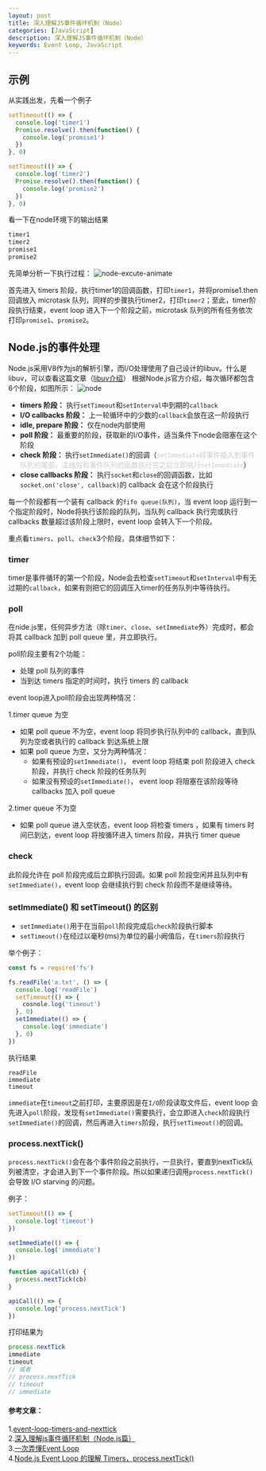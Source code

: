 ```yaml
---
layout: post
title: 深入理解JS事件循环机制（Node）
categories: [JavaScript]
description: 深入理解JS事件循环机制（Node）
keywords: Event Loop, JavaScript
---
```


## 示例
从实践出发，先看一个例子
```js
setTimeout(() => {
  console.log('timer1')
  Promise.resolve().then(function() {
    console.log('promise1')
  })
}, 0)

setTimeout(() => {
  console.log('timer2')
  Promise.resolve().then(function() {
    console.log('promise2')
  })
}, 0)
```
看一下在node环境下的输出结果
```js
timer1
timer2
promise1
promise2
```
先简单分析一下执行过程：
![node-excute-animate](https://user-images.githubusercontent.com/51625532/153350016-738aa684-4a20-43a7-b563-9557d5a5f9f7.gif)

首先进入 timers 阶段，执行timer1的回调函数，打印`timer1`，并将promise1.then 回调放入 microtask 队列，同样的步骤执行timer2，打印`timer2`；至此，timer阶段执行结束，event loop 进入下一个阶段之前，microtask 队列的所有任务依次打印`promise1`、`promise2`。

## Node.js的事件处理
Node.js采用V8作为js的解析引擎，而I/O处理使用了自己设计的libuv。什么是libuv，可以查看这篇文章（[libuv介绍]()）
根据Node.js官方介绍，每次循环都包含6个阶段，如图所示：
  ![node](https://user-images.githubusercontent.com/51625532/153331112-a32680cc-d7a8-45ae-ad41-63b866d0f191.png)

  * **timers 阶段：** 执行`setTimeout`和`setInterval`中到期的`callback`
  * **I/O callbacks 阶段：** 上一轮循环中的少数的`callback`会放在这一阶段执行
  * **idle, prepare 阶段：** 仅在node内部使用
  * **poll 阶段：** 最重要的阶段，获取新的I/O事件，适当条件下node会阻塞在这个阶段
  * **check 阶段：** 执行`setImmediate()`的回调（<span style="color: #ccc">`setImmediate`将事件插入到事件队列的尾部，主线程和事件队列的函数执行完之后立即执行`setImmediate`</span>）
  * **close callbacks 阶段：** 执行`socket`和`close`的回调函数，比如`socket.on('close', callback)`的 callback 会在这个阶段执行

每一个阶段都有一个装有 callback 的`fifo queue(队列)`，当 event loop 运行到一个指定阶段时，Node将执行该阶段的队列，当队列 callback 执行完或执行 callbacks 数量超过该阶段上限时，event loop 会转入下一个阶段。

重点看`timers`、`poll`、`check`3个阶段，具体细节如下：

### timer
timer是事件循环的第一个阶段，Node会去检查`setTimeout`和`setInterval`中有无过期的`callback`，如果有则把它的回调压入timer的任务队列中等待执行。

### poll
在nide.js里，任何异步方法（除`timer`、`close`、`setImmediate`外）完成时，都会将其 callback 加到 poll queue 里，并立即执行。

poll阶段主要有2个功能：
* 处理 poll 队列的事件
* 当到达 timers 指定的时间时，执行 timers 的 callback

event loop进入poll阶段会出现两种情况：

1.timer queue 为空
* 如果 poll queue 不为空，event loop 将同步执行队列中的 callback，直到队列为空或者执行的 callback 到达系统上限
* 如果 poll queue 为空，又分为两种情况：
    * 如果有预设的`setImmediate()`， event loop 将结束 poll 阶段进入 check 阶段，并执行 check 阶段的任务队列
    * 如果没有预设的`setImmediate()`， event loop 将阻塞在该阶段等待 callbacks 加入 poll queue 

2.timer queue 不为空
* 如果 poll queue 进入空状态，event loop 将检查 timers ，如果有 timers 时间已到达，event loop 将按循环进入 timers 阶段，并执行 timer queue

### check
此阶段允许在 poll 阶段完成后立即执行回调。如果 poll 阶段空闲并且队列中有`setImmediate()`，event loop 会继续执行到 check 阶段而不是继续等待。


### setImmediate() 和 setTimeout() 的区别

* `setImmediate()`用于在当前`poll`阶段完成后`check`阶段执行脚本
* `setTimeout()`在经过以毫秒(ms)为单位的最小阙值后，在`timers`阶段执行

举个例子：
```js
const fs = require('fs')

fs.readFile('a.txt', () => {
  console.log('readFile')
  setTimeout(() => {
    cosnole.log('timeout')
  }, 0)
  setImmediate(() => {
    console.log('immediate')
  }, 0)
})
```
执行结果
```
readFile
immediate
timeout
```

`immediate`在`timeout`之前打印，主要原因是在`I/O`阶段读取文件后，event loop 会先进入`poll`阶段，发现有`setImmediate()`需要执行，会立即进入`check`阶段执行`setImmediate()`的回调，然后再进入`timers`阶段，执行`setTimeout()`的回调。


### process.nextTick()
`process.nextTick()`会在各个事件阶段之前执行，一旦执行，要直到nextTick队列被清空，才会进入到下一个事件阶段。所以如果递归调用`process.nextTick()`会导致 I/O starving 的问题。

例子：
```js
setTimeout(() => {
  console.log('timeout')
})

setImmediate(() => {
  console.log('immediate')
})

function apiCall(cb) {
  process.nextTick(cb)
}

apiCall(() => {
  console.log('process.nextTick')
})
```
打印结果为
```js
process.nextTick
immediate
timeout
// 或者
// process.nextTick
// timeout
// immediate
```



#### 参考文章：

1.[event-loop-timers-and-nexttick](https://nodejs.org/en/docs/guides/event-loop-timers-and-nexttick/)  
2.[深入理解js事件循环机制（Node.js篇）](http://lynnelv.github.io/js-event-loop-nodejs)  
3.[一次弄懂Event Loop](https://juejin.cn/post/6844903764202094606)  
4.[Node.js Event Loop 的理解 Timers，process.nextTick()](https://cnodejs.org/topic/57d68794cb6f605d360105bf)  

